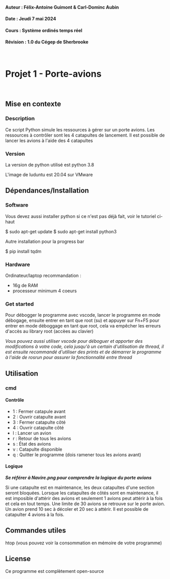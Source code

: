 
#### Auteur : Félix-Antoine Guimont & Carl-Dominc Aubin
#### Date : Jeudi 7 mai 2024
#### Cours : Système ordinés temps réel
#### Révision : 1.0 du Cégep de Sherbrooke

<br />

# Projet 1 - Porte-avions

<br />


## Mise en contexte
### Description
Ce script Python simule les ressources à gérer sur un porte avions. Les ressources à contrôler sont les 4 catapultes de lancement. Il est possible de lancer les avions à l'aide des 4 catapultes 


### Version

La version de python utilisé est python 3.8

L'image de luduntu est 20.04 sur VMware

## Dépendances/Installation

### Software

Vous devez aussi installer python si ce n'est pas déjà fait, voir le tutoriel ci-haut

$ sudo apt-get update
$ sudo apt-get install python3

Autre installation pour la progress bar

$ pip install tqdm

### Hardware

Ordinateur/laptop recommandation : 
- 16g de RAM
- processeur minimum 4 coeurs 

### Get started

Pour débogger le programme avec vscode, lancer le programme en mode débogage, ensuite entrer en tant que root (su) et appuyer sur Fn+F5 pour entrer en mode déboggage en tant que root, cela va empêcher les erreurs d'accès au library root (accèes au clavier)

*Vous pouvez aussi utiliser vscode pour déboguer et apporter des modifications à votre code, cela jusqu'à un certain d'utilisation de thread, il est ensuite recommandé d'utiliser des prints et de démarrer le programme à l'aide de rosrun pour assurer la fonctionnalité entre thread*

## Utilisation

### cmd 

#### Contrôle
- 1 : Fermer catapule avant
- 2 : Ouvrir catapulte avant
- 3 : Fermer catapulte côté
- 4 : Ouvrir catapulte côté
- l : Lancer un avion
- r : Retour de tous les avions
- s : État des avions
- v : Catapulte disponible
- q : Quitter le programme (dois ramener tous les avions avant)

#### Logique 

***Se référer à Navire.png pour comprendre la logique du porte avions***

Si une catapulte est en maintenance, les deux catapultes d'une section seront bloquées. Lorsque les catapultes de côtés sont en maintenance, il est imposible d'attérir des avions et seulement 1 avions peut attérir à la fois et cela en tout temps. Une limite de 30 avions se retrouve sur le porte avion. Un avion prend 10 sec à décoler et 20 sec à attérir. Il est possible de catapulter 4 avions à la fois.

## Commandes utiles

htop (vous pouvez voir la consommation en mémoire de votre programme)

## License

Ce programme est complètement open-source
